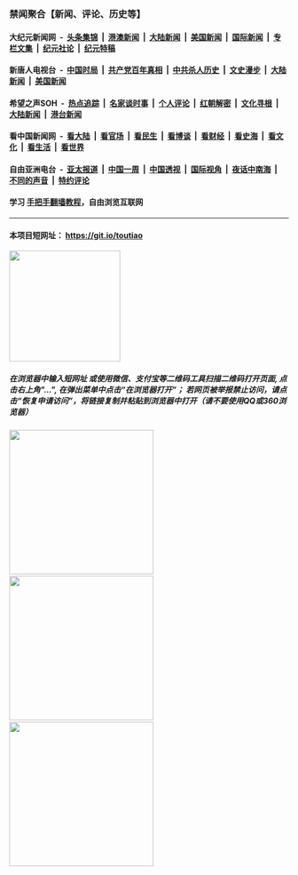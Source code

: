 ### 禁闻聚合【新闻、评论、历史等】

#### 大纪元新闻网 &nbsp;-&nbsp; [头条集锦](indexes/E头条集锦.md?t=02160244) &nbsp;|&nbsp; [港澳新闻](indexes/E港澳新闻.md?t=02160244)  &nbsp;|&nbsp; [大陆新闻](indexes/E大陆新闻.md?t=02160244) &nbsp;|&nbsp; [美国新闻](indexes/E美国新闻.md?t=02160244) &nbsp;|&nbsp; [国际新闻](indexes/E国际新闻.md?t=02160244) &nbsp;|&nbsp; [专栏文集](indexes/E专栏文集.md?t=02160244) &nbsp;|&nbsp; [纪元社论](indexes/E纪元社论.md?t=02160244) &nbsp;|&nbsp; [纪元特稿](indexes/E纪元特稿.md?t=02160244) 

#### 新唐人电视台 &nbsp;-&nbsp; [中国时局](indexes/N中国时局.md?t=02160244) &nbsp;|&nbsp; [共产党百年真相](indexes/N共产党百年真相.md?t=02160244) &nbsp;|&nbsp; [中共杀人历史](indexes/N中共杀人历史.md?t=02160244) &nbsp;|&nbsp; [文史漫步](indexes/N文史漫步.md?t=02160244) &nbsp;|&nbsp; [大陆新闻](indexes/N大陆新闻.md?t=02160244) &nbsp;|&nbsp; [美国新闻](indexes/N美国新闻.md?t=02160244)

#### 希望之声SOH &nbsp;-&nbsp; [热点追踪](indexes/H热点追踪.md?t=02160244) &nbsp;|&nbsp; [名家谈时事](indexes/H名家谈时事.md?t=02160244) &nbsp;|&nbsp; [个人评论](indexes/H个人评论.md?t=02160244)  &nbsp;|&nbsp; [红朝解密](indexes/H红朝解密.md?t=02160244) &nbsp;|&nbsp; [文化寻根](indexes/H文化寻根.md?t=02160244) &nbsp;|&nbsp; [大陆新闻](indexes/H大陆新闻.md?t=02160244) &nbsp;|&nbsp; [港台新闻](indexes/H港台新闻.md?t=02160244)

#### 看中国新闻网 &nbsp;-&nbsp; [看大陆](indexes/S看大陆.md?t=02160244) &nbsp;|&nbsp; [看官场](indexes/S看官场.md?t=02160244) &nbsp;|&nbsp; [看民生](indexes/S看民生.md?t=02160244)  &nbsp;|&nbsp; [看博谈](indexes/S看博谈.md?t=02160244) &nbsp;|&nbsp; [看财经](indexes/S看财经.md?t=02160244) &nbsp;|&nbsp; [看史海](indexes/S看史海.md?t=02160244) &nbsp;|&nbsp; [看文化](indexes/S看文化.md?t=02160244) &nbsp;|&nbsp; [看生活](indexes/S看生活.md?t=02160244) &nbsp;|&nbsp; [看世界](indexes/S看世界.md?t=02160244)

#### 自由亚洲电台 &nbsp;-&nbsp; [亚太报道](indexes/R亚太报道.md?t=02160244) &nbsp;|&nbsp; [中国一周](indexes/R中国一周.md?t=02160244) &nbsp;|&nbsp; [中国透视](indexes/R中国透视.md?t=02160244)  &nbsp;|&nbsp; [国际视角](indexes/R国际视角.md?t=02160244) &nbsp;|&nbsp; [夜话中南海](indexes/R夜话中南海.md?t=02160244) &nbsp;|&nbsp; [不同的声音](indexes/R不同的声音.md?t=02160244) &nbsp;|&nbsp; [特约评论](indexes/R特约评论.md?t=02160244)

#### 学习 [手把手翻墙教程](https://github.com/gfw-breaker/guides/wiki)，自由浏览互联网

----

#### 本项目短网址： https://git.io/toutiao
<img src="https://raw.githubusercontent.com/gfw-breaker/banned-news/master/scripts/img/qr.png" width="200px"/>  

##### 在浏览器中输入短网址 或使用微信、支付宝等二维码工具扫描二维码打开页面, 点击右上角"...", 在弹出菜单中点击“在浏览器打开”； 若网页被举报禁止访问，请点击“恢复申请访问”，将链接复制并粘贴到浏览器中打开（请不要使用QQ或360浏览器）

<img src="https://raw.githubusercontent.com/gfw-breaker/banned-news/master/scripts/img/1.png" width="260px"/> &nbsp; <img src="https://raw.githubusercontent.com/gfw-breaker/banned-news/master/scripts/img/2.png" width="260px"/> &nbsp; <img src="https://raw.githubusercontent.com/gfw-breaker/banned-news/master/scripts/img/3.png" width="260px"/>
